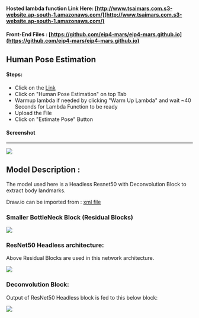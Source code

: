 #### Hosted lambda function Link Here: [http://www.tsaimars.com.s3-website.ap-south-1.amazonaws.com/](http://www.tsaimars.com.s3-website.ap-south-1.amazonaws.com/)
#### Front-End Files : [https://github.com/eip4-mars/eip4-mars.github.io](https://github.com/eip4-mars/eip4-mars.github.io)

## Human Pose Estimation

#### Steps:
- Click on the [Link](http://www.tsaimars.com.s3-website.ap-south-1.amazonaws.com/)
- Click on "Human Pose Estimation" on top Tab
- Warmup lambda if needed by clicking "Warm Up Lambda" and wait ~40 Seconds for Lambda Function to be ready
- Upload the File
- Click on "Estimate Pose" Button

#### Screenshot
---------
![](https://github.com/eip4-mars/EIP4P2/blob/master/Session5/hpe_UI.jpg)


## Model Description : 

The model used here is a Headless Resnet50 with Deconvolution Block to extract body landmarks.

Draw.io can be imported from : [xml file](https://github.com/eip4-mars/EIP4P2/blob/master/Session5/Posenet_drawio.xml)


### Smaller BottleNeck Block (Residual Blocks)

![](https://github.com/eip4-mars/EIP4P2/blob/master/Session5/bottleneck.jpg)

### ResNet50 Headless architecture:
Above Residual Blocks are used in this network architecture.

![](https://github.com/eip4-mars/EIP4P2/blob/master/Session5/headlessResnet50.jpg)

### Deconvolution Block:
Output of ResNet50 Headless block is fed to this below block:

![](https://github.com/eip4-mars/EIP4P2/blob/master/Session5/deconvBlock.jpg)
